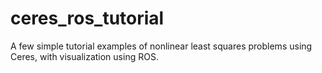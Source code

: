 # ceres_ros_tutorial
A few simple tutorial examples of nonlinear least squares problems using Ceres, with visualization using ROS.
